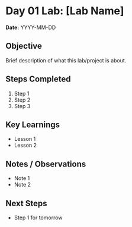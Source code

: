 # Day 01 Lab: [Lab Name]
**Date:** YYYY-MM-DD

## Objective
Brief description of what this lab/project is about.

## Steps Completed
1. Step 1
2. Step 2
3. Step 3

## Key Learnings
- Lesson 1
- Lesson 2

## Notes / Observations
- Note 1
- Note 2

## Next Steps
- Step 1 for tomorrow
